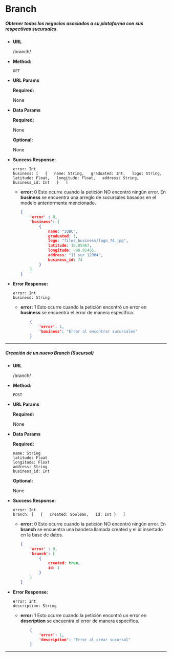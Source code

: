 # **Branch**

##### Obtener todos los negocios asociados a su plataforma con sus respectivas sucursales.

* **URL**

  /branch/

* **Method:**

  `GET`
  
*  **URL Params**

   **Required:**

    None
 
* **Data Params**
    
    **Required:**

    None

    **Optional:**
    
    None
        
* **Success Response:**

    `error: Int`  
    `business: [  
    	{  
			name: String,  
			graduated: Int,  
			logo: String,  
			latitude: Float,  
			longitude: Float,  
			address: String,  
			business_id: Int  
    	}  
    ]`  
    
    * **error:** 0
    Esto ocurre cuando la petición NO encontró ningún error. En **business** se encuentra una arreglo de sucursales basados en el modelo anteriormente mencionado.
    
        ```json
        {
            'error' : 0,
            'business': [ 
            	{           	
					name: "IQBC",
					graduated: 1,
					logo: "files_business/logo_74.jpg",
					latitude: 19.05467,
					longitude: -98.01465,
					address: "11 sur 12904",
					business_id: 74
				}
            ]
      }
        
* **Error Response:** 
    
    `error: Int`  
    `business: String`

  * **error:** 1
    Esto ocurre cuando la petición encontró un error en  **business** se encuentra el error de manera específica.

    ```json
        {
            'error': 1,
            'business': "Error al encontrar sucursales"
        }
      ```

***

##### Creación de un nuevo Branch (Sucursal)

* **URL**

  /branch/

* **Method:**

  `POST`
  
*  **URL Params**

   **Required:**

    None
 
* **Data Params**
    
    **Required:**

    `name: String`  
    `latitude: Float`  
    `longitude: Float`  
    `address: String`  
    `business_id: Int`  

    **Optional:**
    
    None
        
* **Success Response:**

    `error: Int`  
    `branch: [  
    	{  
			created: Boolean,  
			id: Int
    	}  
    ]`  
    
    * **error:** 0
    Esto ocurre cuando la petición NO encontró ningún error. En **branch** se encuentra una bandera llamada created y el id insertado en la base de datos.
    
        ```json
        {
            'error' : 0,
            'branch': [ 
            	{           	
					created: true,
					id: 1
				}
            ]
      }
        
* **Error Response:** 
    
    `error: Int`  
    `description: String`

  * **error:** 1
    Esto ocurre cuando la petición encontró un error en  **description** se encuentra el error de manera específica.

    ```json
        {
            'error': 1,
            'description': "Error al crear sucursal"
        }
      ```

***